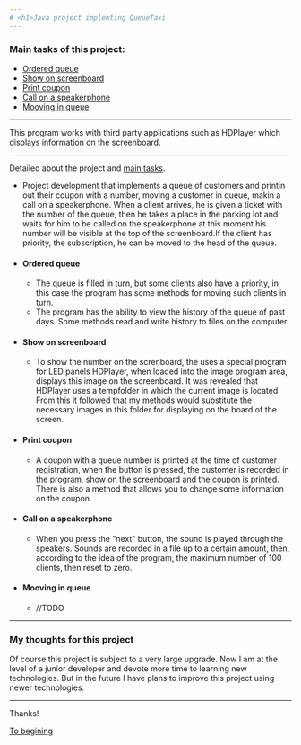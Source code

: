 ```yaml
---
# <h1>Java project implemting QueueTaxi
---
```

### <h7>Main tasks of this project: 
  
  + [Ordered queue](https://github.com/LehaZhigimont/Taxi/blob/main/README.md#Ordered-queue)
  + [Show on screenboard](https://github.com/LehaZhigimont/Taxi/blob/main/README.md#Show-on-screenboard)
  + [Print coupon](https://github.com/LehaZhigimont/Taxi/blob/main/README.md#Print-coupon)
  + [Сall on a speakerphone](https://github.com/LehaZhigimont/Taxi/blob/main/README.md#Сall-on-a-speakerphone)
  + [Mooving in queue](https://github.com/LehaZhigimont/Taxi/blob/main/README.md#Mooving-in-queue)
  
---

<h7> This program works with third party applications such as HDPlayer which displays information on the screenboard.
  
---
<h7> Detailed about the project and [main tasks](https://github.com/LehaZhigimont/Taxi/blob/main/README.md#Main-tasks-of-this-project).

+ Project development that implements a queue of customers and printin out their coupon with a number, moving a customer in queue, makin a call on a speakerphone. When a client arrives, he is given a ticket with the number of the queue, then he takes a place in the parking lot and waits for him to be called on the speakerphone at this moment his number will be visible at the top of the screenboard.If the client has priority, the subscription, he can be moved to the head of the queue.

+ #### Ordered queue
    + The queue is filled in turn, but some clients also have a priority, in this case the program has some methods for moving such clients in turn.
    + The program has the ability to view the history of the queue of past days. Some methods read and write history to files on the computer.
+ #### Show on screenboard
     + To show the number on the screnboard, the uses a special program for LED panels HDPlayer, when loaded into the image program area, displays this image on the screenboard. It was revealed that HDPlayer uses a tempfolder in which the current image is located. From this it followed that my methods would substitute the necessary images in this folder for displaying on the board of the screen.
+ #### Print coupon
     + A coupon with a queue number is printed at the time of customer registration, when the button is pressed, the customer is recorded in the program, show on the screenboard and the coupon is printed. There is also a method that allows you to change some information on the coupon.
+ #### Сall on a speakerphone
     + When you press the "next" button, the sound is played through the speakers. Sounds are recorded in a file up to a certain amount, then, according to the idea of the program, the maximum number of 100 clients, then reset to zero.
+ #### Mooving in queue
     + //TODO
 
 
---
### My thoughts for this project

Of course this project is subject to a very large upgrade. Now I am at the level of a junior developer and devote more time to learning new technologies. But in the future I have plans to improve this project using newer technologies.

---
Thanks!

[To begining](https://github.com/LehaZhigimont/Taxi/blob/main/README.md#java-project-implemting-queuetaxi)
  
